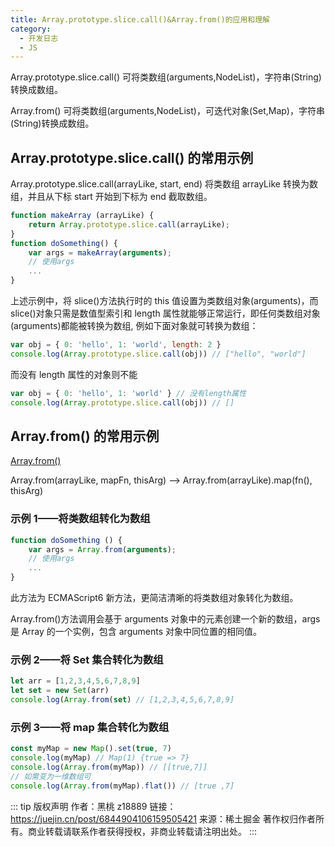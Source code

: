 ```yaml
---
title: Array.prototype.slice.call()&Array.from()的应用和理解
category:
  - 开发日志
  - JS
---
```


Array.prototype.slice.call() 可将类数组(arguments,NodeList)，字符串(String)转换成数组。

Array.from() 可将类数组(arguments,NodeList)，可迭代对象(Set,Map)，字符串(String)转换成数组。

## Array.prototype.slice.call() 的常用示例

Array.prototype.slice.call(arrayLike, start, end) 将类数组 arrayLike 转换为数组，并且从下标 start 开始到下标为 end 截取数组。

```js
function makeArray (arrayLike) {
    return Array.prototype.slice.call(arrayLike);
}
function doSomething() {
    var args = makeArray(arguments);
    // 使用args
    ...
}
```

上述示例中，将 slice()方法执行时的 this 值设置为类数组对象(arguments)，而 slice()对象只需是数值型索引和 length 属性就能够正常运行，即任何类数组对象(arguments)都能被转换为数组, 例如下面对象就可转换为数组：

```js
var obj = { 0: 'hello', 1: 'world', length: 2 }
console.log(Array.prototype.slice.call(obj)) // ["hello", "world"]
```

而没有 length 属性的对象则不能

```js
var obj = { 0: 'hello', 1: 'world' } // 没有length属性
console.log(Array.prototype.slice.call(obj)) // []
```

## Array.from() 的常用示例

[Array.from()](https://developer.mozilla.org/zh-CN/docs/Web/JavaScript/Reference/Global_Objects/Array/from)

Array.from(arrayLike, mapFn, thisArg) --> Array.from(arrayLike).map(fn(), thisArg)

### 示例 1——将类数组转化为数组

```js
function doSomething () {
    var args = Array.from(arguments);
    // 使用args
    ...
}
```

此方法为 ECMAScript6 新方法，更简洁清晰的将类数组对象转化为数组。

Array.from()方法调用会基于 arguments 对象中的元素创建一个新的数组，args 是 Array 的一个实例，包含 arguments 对象中同位置的相同值。

### 示例 2——将 Set 集合转化为数组

```js
let arr = [1,2,3,4,5,6,7,8,9]
let set = new Set(arr)
console.log(Array.from(set) // [1,2,3,4,5,6,7,8,9]
```

### 示例 3——将 map 集合转化为数组

```js
const myMap = new Map().set(true, 7)
console.log(myMap) // Map(1) {true => 7}
console.log(Array.from(myMap)) // [[true,7]]
// 如需变为一维数组可
console.log(Array.from(myMap).flat()) // [true ,7]
```

::: tip 版权声明
作者：黑桃 z18889
链接：https://juejin.cn/post/6844904106159505421
来源：稀土掘金
著作权归作者所有。商业转载请联系作者获得授权，非商业转载请注明出处。
:::
